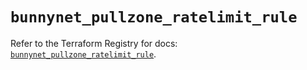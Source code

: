 # `bunnynet_pullzone_ratelimit_rule`

Refer to the Terraform Registry for docs: [`bunnynet_pullzone_ratelimit_rule`](https://registry.terraform.io/providers/bunnyway/bunnynet/0.11.0/docs/resources/pullzone_ratelimit_rule).
